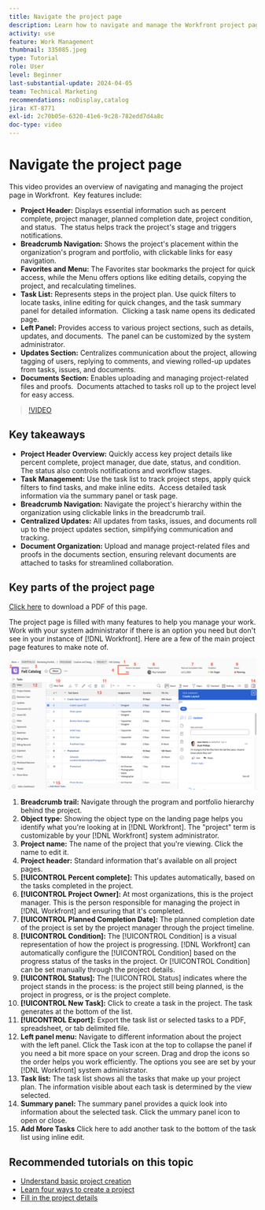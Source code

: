 ```yaml
---
title: Navigate the project page
description: Learn how to navigate and manage the Workfront project page efficiently by using features like the project header, breadcrumb navigation, task list, updates, and document sections.
activity: use
feature: Work Management
thumbnail: 335085.jpeg
type: Tutorial
role: User
level: Beginner
last-substantial-update: 2024-04-05
team: Technical Marketing
recommendations: noDisplay,catalog
jira: KT-8771
exl-id: 2c70b05e-6320-41e6-9c28-782edd7d4a8c
doc-type: video
---
```

# Navigate the project page

This video provides an overview of navigating and managing the project page in Workfront. ​ Key features include:

* **Project Header:** Displays essential information such as percent complete, project manager, planned completion date, project condition, and status. ​ The status helps track the project's stage and triggers notifications. ​
* **Breadcrumb Navigation:** Shows the project's placement within the organization's program and portfolio, with clickable links for easy navigation. ​
* **Favorites and Menu:** The Favorites star bookmarks the project for quick access, while the Menu offers options like editing details, copying the project, and recalculating timelines. ​
* **Task List:** Represents steps in the project plan. ​ Use quick filters to locate tasks, inline editing for quick changes, and the task summary panel for detailed information. ​ Clicking a task name opens its dedicated page. ​
* **Left Panel:** Provides access to various project sections, such as details, updates, and documents. ​ The panel can be customized by the system administrator. ​
* **Updates Section:** Centralizes communication about the project, allowing tagging of users, replying to comments, and viewing rolled-up updates from tasks, issues, and documents. ​
* **Documents Section:** Enables uploading and managing project-related files and proofs. ​ Documents attached to tasks roll up to the project level for easy access. ​


>[!VIDEO](https://video.tv.adobe.com/v/335085/?quality=12&learn=on&enablevpops)

## Key takeaways

* **Project Header Overview:** Quickly access key project details like percent complete, project manager, due date, status, and condition. ​ The status also controls notifications and workflow stages. ​
* **Task Management:** Use the task list to track project steps, apply quick filters to find tasks, and make inline edits. ​ Access detailed task information via the summary panel or task page. ​
* **Breadcrumb Navigation:** Navigate the project's hierarchy within the organization using clickable links in the breadcrumb trail. ​
* **Centralized Updates:** All updates from tasks, issues, and documents roll up to the project updates section, simplifying communication and tracking. ​
* **Document Organization:** Upload and manage project-related files and proofs in the documents section, ensuring relevant documents are attached to tasks for streamlined collaboration. ​


## Key parts of the project page

[Click here](/help/assets/key-parts-of-the-project-page.pdf) to download a PDF of this page.

The project page is filled with many features to help you manage your work. Work with your system administrator if there is an option you need but don't see in your instance of [!DNL Workfront]. Here are a few of the main project page features to make note of.

![Screenshot of project page](assets/project-page-graphic-for-planner-v2.png)

1. **Breadcrumb trail:** Navigate through the program and portfolio hierarchy behind the project.
2. **Object type:** Showing the object type on the landing page helps you identify what you're looking at in [!DNL Workfront]. The "project" term is customizable by your [!DNL Workfront] system administrator.
3. **Project name:** The name of the project that you're viewing. Click the name to edit it.
4. **Project header:** Standard information that's available on all project pages.
5. **[!UICONTROL Percent complete]:** This updates automatically, based on the tasks completed in the project.
6. **[!UICONTROL Project Owner]:** At most organizations, this is the project manager. This is the person responsible for managing the project in [!DNL Workfront] and ensuring that it's completed.
7. **[!UICONTROL Planned Completion Date]:** The planned completion date of the project is set by the project manager through the project timeline.
8. **[!UICONTROL Condition]:** The [!UICONTROL Condition] is a visual representation of how the project is progressing. [!DNL Workfront] can automatically configure the [!UICONTROL Condition] based on the progress status of the tasks in the project. Or [!UICONTROL Condition] can be set manually through the project details.
9. **[!UICONTROL Status]:** The [!UICONTROL Status] indicates where the project stands in the process: is the project still being planned, is the project in progress, or is the project complete.
10. **[!UICONTROL New Task]:** Click to create a task in the project. The task generates at the bottom of the list.
11. **[!UICONTROL Export]:** Export the task list or selected tasks to a PDF, spreadsheet, or tab delimited file.
12. **Left panel menu:** Navigate to different information about the project with the left panel. Click the Task icon at the top to collapse the panel if you need a bit more space on your screen. Drag and drop the icons so the order helps you work efficiently. The options you see are set by your [!DNL Workfront] system administrator.
13. **Task list:** The task list shows all the tasks that make up your project plan. The information visible about each task is determined by the view selected.
14. **Summary panel:** The summary panel provides a quick look into information about the selected task. Click the ummary panel icon to open or close.
15. **Add More Tasks** Click here to add another task to the bottom of the task list using inline edit.

## Recommended tutorials on this topic

* [Understand basic project creation](/help/manage-work/projects/understand-basic-project-creation.md)
* [Learn four ways to create a project](/help/manage-work/projects/understand-other-ways-to-create-projects.md)
* [Fill in the project details](/help/manage-work/projects/fill-in-the-project-details.md)

